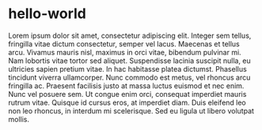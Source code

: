 # hello-world

Lorem ipsum dolor sit amet, consectetur adipiscing elit. Integer sem tellus, fringilla vitae dictum consectetur, semper vel lacus. Maecenas et tellus arcu. Vivamus mauris nisl, maximus in orci vitae, bibendum pulvinar mi. Nam lobortis vitae tortor sed aliquet. Suspendisse lacinia suscipit nulla, eu ultricies sapien pretium vitae. In hac habitasse platea dictumst. Phasellus tincidunt viverra ullamcorper. Nunc commodo est metus, vel rhoncus arcu fringilla ac. Praesent facilisis justo at massa luctus euismod et nec enim. Nunc vel posuere sem. Ut congue enim orci, consequat imperdiet mauris rutrum vitae. Quisque id cursus eros, at imperdiet diam. Duis eleifend leo non leo rhoncus, in interdum mi scelerisque. Sed eu ligula ut libero volutpat mollis. 
